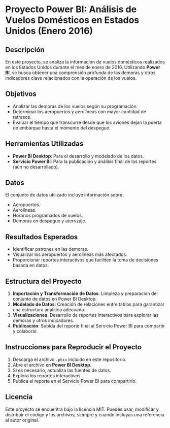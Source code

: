# Proyecto Power BI: Análisis de Vuelos Domésticos en Estados Unidos (Enero 2016)

## Descripción
En este proyecto, se analiza la información de vuelos domésticos realizados en los Estados Unidos durante el mes de enero de 2016. Utilizando **Power BI**, se busca obtener una comprensión profunda de las demoras y otros indicadores clave relacionados con la operación de los vuelos.

## Objetivos
- Analizar las demoras de los vuelos según su programación.
- Determinar los aeropuertos y aerolíneas con mayor cantidad de retrasos.
- Evaluar el tiempo que transcurre desde que los aviones dejan la puerta de embarque hasta el momento del despegue.

## Herramientas Utilizadas
- **Power BI Desktop**: Para el desarrollo y modelado de los datos.
- **Servicio Power BI**: Para la publicación y análisis final de los reportes (aún no desarrollado).

## Datos
El conjunto de datos utilizado incluye información sobre:
- Aeropuertos.
- Aerolíneas.
- Horarios programados de vuelos.
- Demoras en despegue y aterrizaje.

## Resultados Esperados
- Identificar patrones en las demoras.
- Visualizar los aeropuertos y aerolíneas más afectados.
- Proporcionar reportes interactivos que faciliten la toma de decisiones basada en datos.

## Estructura del Proyecto
1. **Importación y Transformación de Datos**: Limpieza y preparación del conjunto de datos en Power BI Desktop.
2. **Modelado de Datos**: Creación de relaciones entre tablas para garantizar una estructura analítica adecuada.
3. **Visualizaciones**: Desarrollo de reportes interactivos para explorar las demoras y otros indicadores.
4. **Publicación**: Subida del reporte final al Servicio Power BI para compartir y colaborar.

## Instrucciones para Reproducir el Proyecto
1. Descarga el archivo `.pbix` incluido en este repositorio.
2. Abre el archivo en **Power BI Desktop**.
3. Si es necesario, actualiza las fuentes de datos.
4. Explora los reportes interactivos.
5. Publica el reporte en el Servicio Power BI para compartirlo.

## Licencia
Este proyecto se encuentra bajo la licencia MIT. Puedes usar, modificar y distribuir el código y los archivos, siempre y cuando incluyas una referencia al autor original.

